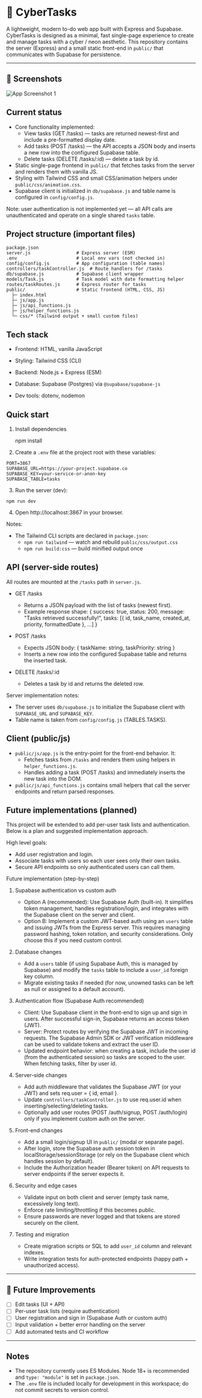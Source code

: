 # 🚀 CyberTasks

A lightweight, modern to-do web app built with Express and Supabase. CyberTasks is designed as a minimal, fast single-page experience to create and manage tasks with a cyber / neon aesthetic. This repository contains the server (Express) and a small static front-end in `public/` that communicates with Supabase for persistence.

---

## 📸 Screenshots
![App Screenshot 1](public/assets/screenshot-1.png)

## Current status

- Core functionality implemented:
  - View tasks (GET /tasks) — tasks are returned newest-first and include a pre-formatted display date.
  - Add tasks (POST /tasks) — the API accepts a JSON body and inserts a new row into the configured Supabase table.
  - Delete tasks (DELETE /tasks/:id) — delete a task by id.
- Static single-page frontend in `public/` that fetches tasks from the server and renders them with vanilla JS.
- Styling with Tailwind CSS and small CSS/animation helpers under `public/css/animation.css`.
- Supabase client is initialized in `db/supabase.js` and table name is configured in `config/config.js`.

Note: user authentication is not implemented yet — all API calls are unauthenticated and operate on a single shared `tasks` table.

## Project structure (important files)

```
package.json
server.js                 # Express server (ESM)
.env                      # Local env vars (not checked in)
config/config.js          # App configuration (table names)
controllers/taskController.js  # Route handlers for /tasks
db/supabase.js            # Supabase client wrapper
models/Task.js            # Task model with date formatting helper
routes/taskRoutes.js      # Express router for tasks
public/                   # Static frontend (HTML, CSS, JS)
  ├─ index.html
  ├─ js/app.js
  ├─ js/api_functions.js
  ├─ js/helper_functions.js
  └─ css/* (Tailwind output + small custom files)
```

## Tech stack

- Frontend: HTML, vanilla JavaScript

- Styling: Tailwind CSS (CLI)

- Backend: Node.js + Express (ESM)

- Database: Supabase (Postgres) via `@supabase/supabase-js`

- Dev tools: dotenv, nodemon

## Quick start

1. Install dependencies

   npm install

2. Create a `.env` file at the project root with these variables:

```
PORT=3867
SUPABASE_URL=https://your-project.supabase.co
SUPABASE_KEY=your-service-or-anon-key
SUPABASE_TABLE=tasks
```

3. Run the server (dev):

```
npm run dev

```

4. Open http://localhost:3867 in your browser.

Notes:
- The Tailwind CLI scripts are declared in `package.json`:
  - `npm run tailwind` — watch and rebuild `public/css/output.css`
  - `npm run build:css` — build minified output once

## API (server-side routes)

All routes are mounted at the `/tasks` path in `server.js`.

- GET /tasks
  - Returns a JSON payload with the list of tasks (newest first).
  - Example response shape:
    {
      success: true,
      status: 200,
      message: "Tasks retrieved successfully!",
      tasks: [{ id, task_name, created_at, priority, formattedDate }, ...]
    }

- POST /tasks
  - Expects JSON body: { taskName: string, taskPriority: string }
  - Inserts a new row into the configured Supabase table and returns the inserted task.

- DELETE /tasks/:id
  - Deletes a task by id and returns the deleted row.

Server implementation notes:
- The server uses `db/supabase.js` to initialize the Supabase client with `SUPABASE_URL` and `SUPABASE_KEY`.
- Table name is taken from `config/config.js` (TABLES.TASKS).

## Client (public/js)

- `public/js/app.js` is the entry-point for the front-end behavior. It:
  - Fetches tasks from `/tasks` and renders them using helpers in `helper_functions.js`.
  - Handles adding a task (POST /tasks) and immediately inserts the new task into the DOM.
- `public/js/api_functions.js` contains small helpers that call the server endpoints and return parsed responses.

## Future implementations (planned)

This project will be extended to add per-user task lists and authentication. Below is a plan and suggested implementation approach.

High level goals:
- Add user registration and login.
- Associate tasks with users so each user sees only their own tasks.
- Secure API endpoints so only authenticated users can call them.

Future implementation (step-by-step)

1) Supabase authentication vs custom auth
   - Option A (recommended): Use Supabase Auth (built-in). It simplifies token management, handles registration/login, and integrates with the Supabase client on the server and client.
   - Option B: Implement a custom JWT-based auth using an `users` table and issuing JWTs from the Express server. This requires managing password hashing, token rotation, and security considerations. Only choose this if you need custom control.

2) Database changes
   - Add a `users` table (if using Supabase Auth, this is managed by Supabase) and modify the `tasks` table to include a `user_id` foreign key column.
   - Migrate existing tasks if needed (for now, unowned tasks can be left as null or assigned to a default account).

3) Authentication flow (Supabase Auth recommended)
   - Client: Use Supabase client in the front-end to sign up and sign in users. After successful sign-in, Supabase returns an access token (JWT).
   - Server: Protect routes by verifying the Supabase JWT in incoming requests. The Supabase Admin SDK or JWT verification middleware can be used to validate tokens and extract the user ID.
   - Updated endpoint behavior: when creating a task, include the user id (from the authenticated session) so tasks are scoped to the user. When fetching tasks, filter by user id.

4) Server-side changes
   - Add auth middleware that validates the Supabase JWT (or your JWT) and sets req.user = { id, email }.
   - Update `controllers/taskController.js` to use req.user.id when inserting/selecting/deleting tasks.
   - Optionally add user routes (POST /auth/signup, POST /auth/login) only if you implement custom auth on the server.

5) Front-end changes
   - Add a small login/signup UI in `public/` (modal or separate page).
   - After login, store the Supabase auth session token in localStorage/sessionStorage (or rely on the Supabase client which handles session by default).
   - Include the Authorization header (Bearer token) on API requests to server endpoints if the server expects it.

6) Security and edge cases
   - Validate input on both client and server (empty task name, excessively long text).
   - Enforce rate limiting/throttling if this becomes public.
   - Ensure passwords are never logged and that tokens are stored securely on the client.

7) Testing and migration
   - Create migration scripts or SQL to add `user_id` column and relevant indexes.
   - Write integration tests for auth-protected endpoints (happy path + unauthorized access).

---

## 🚀 Future Improvements
- [ ] Edit tasks (UI + API)
- [ ] Per-user task lists (require authentication)
- [ ] User registration and sign in (Supabase Auth or custom auth)
- [ ] Input validation + better error handling on the server
- [ ] Add automated tests and CI workflow

---

## Notes
- The repository currently uses ES Modules. Node 18+ is recommended and `type: "module"` is set in `package.json`.
- The `.env` file is included locally for development in this workspace; do not commit secrets to version control.
